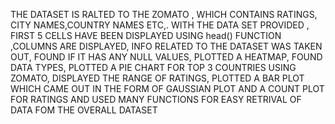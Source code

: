 THE DATASET IS RALTED TO THE ZOMATO , WHICH CONTAINS RATINGS, CITY NAMES,COUNTRY NAMES ETC,.
WITH THE DATA SET PROVIDED ,  FIRST 5 CELLS HAVE BEEN DISPLAYED USING head() FUNCTION ,COLUMNS
ARE DISPLAYED, INFO RELATED TO THE DATASET WAS TAKEN OUT, FOUND IF IT HAS ANY NULL VALUES, 
PLOTTED A HEATMAP, FOUND DATA TYPES, PLOTTED A PIE CHART FOR TOP 3 COUNTRIES USING ZOMATO,
DISPLAYED THE RANGE OF RATINGS, PLOTTED A BAR PLOT WHICH CAME OUT IN THE FORM OF GAUSSIAN PLOT
AND A COUNT PLOT FOR RATINGS AND USED MANY FUNCTIONS FOR EASY RETRIVAL OF DATA FOM THE OVERALL 
DATASET
